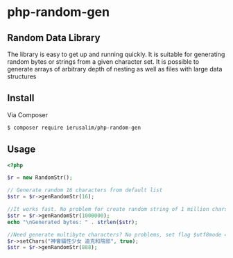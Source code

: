 # php-random-gen
## Random Data Library

The library is easy to get up and running quickly. It is suitable for generating
random bytes or strings from a given character set. It is possible to generate
arrays of arbitrary depth of nesting as well as files with large data structures

## Install

Via Composer

``` bash
$ composer require ierusalim/php-random-gen
```

## Usage


```php
<?php

$r = new RandomStr();

// Generate random 16 characters from default list
$str = $r->genRandomStr(16);

//It works fast. No problem for create random string of 1 million chars
$str = $r->genRandomStr(1000000);
echo "\nGenerated bytes: " . strlen($str);

//Need generate multibyte characters? No problems, set flag $utf8mode = true
$r->setChars("神會貓性少女 迪克和陰部", true);
$str = $r->genRandomStr(888);
```
